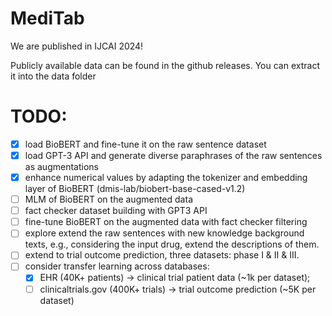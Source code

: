 # MediTab

We are published in IJCAI 2024!

Publicly available data can be found in the github releases. You can extract it into the data folder

# TODO:
- [x] load BioBERT and fine-tune it on the raw sentence dataset
- [x] load GPT-3 API and generate diverse paraphrases of the raw sentences as augmentations
- [x] enhance numerical values by adapting the tokenizer and embedding layer of BioBERT (dmis-lab/biobert-base-cased-v1.2)
- [ ] MLM of BioBERT on the augmented data
- [ ] fact checker dataset building with GPT3 API
- [ ] fine-tune BioBERT on the augmented data with fact checker filtering
- [ ] explore extend the raw sentences with new knowledge background texts, e.g., considering the input drug, extend the descriptions of them.
- [ ] extend to trial outcome prediction, three datasets: phase I & II & III.
- [ ] consider transfer learning across databases: 
  - [x] EHR (40K+ patients) -> clinical trial patient data (~1k per dataset); 
  - [ ] clinicaltrials.gov (400K+ trials) -> trial outcome prediction (~5K per dataset)
